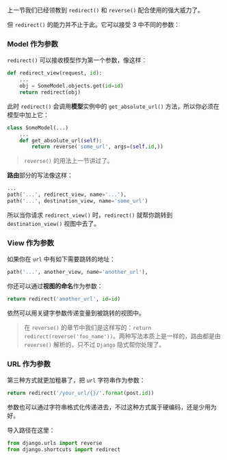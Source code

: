 上一节我们已经领教到 `redirect()` 和 `reverse()` 配合使用的强大威力了。

但 `redirect()` 的能力并不止于此。它可以接受 3 中不同的参数：

### Model 作为参数

`redirect()` 可以接收模型作为第一个参数，像这样：

```python
def redirect_view(request, id):
    ...
    obj = SomeModel.objects.get(id=id)
    return redirect(obj)
```

此时 `redirect()` 会调用**模型**实例中的 `get_absolute_url()` 方法，所以你必须在模型中加上它：

```python
class SomeModel(...)
    ...
    def get_absolute_url(self):
        return reverse('some_url', args=(self.id,))
```

> `reverse()` 的用法上一节讲过了。

**路由**部分的写法像这样：

```python
...
path('...', redirect_view, name='...'),
path('...', destination_view, name='some_url')
```

所以当你请求 `redirect_view()` 时，`redirect()` 就帮你跳转到 `destination_view()` 视图中去了。

### View 作为参数

如果你在 `url` 中有如下需要跳转的地址：

```python
path('...', another_view, name='another_url'),
```

你还可以通过**视图的命名**作为参数：

```python
return redirect('another_url', id=id)
```

依然可以用关键字参数传递变量到被跳转的视图中。

> 在 `reverse()` 的章节中我们是这样写的：`return redirect(reverse('foo_name'))`。两种写法本质上是一样的，路由都是由 `reverse()` 解析的，只不过 `Django` 隐式帮你处理了。

### URL 作为参数

第三种方式就更加粗暴了，把 `url` 字符串作为参数：

```python
return redirect('/your_url/{}/'.format(post.id))
```

参数也可以通过字符串格式化传递进去，不过这种方式属于硬编码，还是少用为好。

导入路径在这里：

```python
from django.urls import reverse
from django.shortcuts import redirect
```

